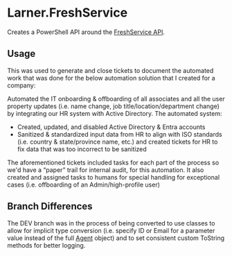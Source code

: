 # Larner.FreshService

Creates a PowerShell API around the [FreshService API](https://api.freshservice.com/).

## Usage

This was used to generate and close tickets to document the automated work that was done for the below automation solution that I created for a company:

Automated the IT onboarding & offboarding of all associates and all the user property updates (i.e. name change, job title/location/department change) by integrating our HR system with Active Directory. The automated system:

- Created, updated, and disabled Active Directory & Entra accounts
- Sanitized & standardized input data from HR to align with ISO standards (i.e. country & state/province name, etc.) and created tickets for HR to fix data that was too incorrect to be sanitized

The aforementioned tickets included tasks for each part of the process so we'd have a “paper” trail for internal audit, for this automation. It also created and assigned tasks to humans for special handling for exceptional cases (i.e. offboarding of an Admin/high-profile user)

## Branch Differences

The DEV branch was in the process of being converted to use classes to allow for implicit type conversion (i.e. specify ID or Email for a parameter value instead of the full [Agent](/Source/Classes/01%20Agent.ps1) object) and to set consistent custom ToString methods for better logging.
